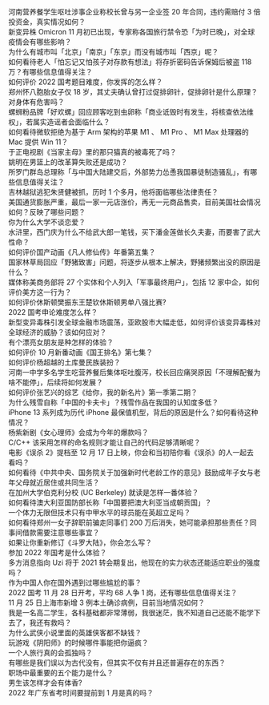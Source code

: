 河南营养餐学生呕吐涉事企业称校长曾与另一企业签 20 年合同，违约需赔付 3 倍投资金，真实情况如何？  
新变异株 Omicron 11 月初已出现，专家称各国旅行禁令恐「为时已晚」，对全球疫情会有哪些影响？  
为什么有城市叫「北京」「南京」「东京」而没有城市叫「西京」呢？  
如何看待老人「怕忘记又怕孩子对存款有想法」将存折密码告诉保姆后被盗 118 万？有哪些信息值得关注？  
如何评价 2022 国考题目难度，你发挥的怎么样？  
郑州怀八胞胎女子仅 18 岁，其丈夫确认曾打过促排卵针，促排卵针是什么原理？对身体有危害吗？  
螺蛳粉品牌「好欢螺」回应顾客吃到虫卵称「商业诋毁时有发生，将核查依法维权」，若属实造谣者会面临什么？  
如何看待微软拒绝为基于 Arm 架构的苹果 M1 、 M1 Pro 、 M1 Max 处理器的 Mac 提供 Win 11？  
于正电视剧《当家主母》里的那只猫真的被毒死了吗？  
姚明在男篮上的改革算失败还是成功？  
所罗门群岛总理称「与中国大陆建交后，外部势力怂恿我国暴徒制造骚乱」，有哪些信息值得关注？  
吉林越狱逃犯朱贤健被抓，历时 1 个多月，他将面临哪些法律责任？  
美国通货膨胀严重，最后一家一元店涨价，再无一元商品售卖，目前美国社会情况如何？反映了哪些问题？  
你为什么大学不谈恋爱？  
水浒里，西门庆为什么不给武大郎一笔钱，买下潘金莲做长久夫妻，而要害了武大性命？  
如何评价国产动画《凡人修仙传》年番第五集？  
国家林草局回应「野猪致害」问题，将逐步从根本上解决，野猪频繁出没的原因是什么？  
媒体称美商务部将 27 个实体和个人列入「军事最终用户」，包括 12 家中企，如何评价美方这一行为？  
如何评价休斯顿樊振东王楚钦休斯顿男单八强比赛?  
2022 国考申论难度怎么样？  
新型变异毒株引发全球金融市场震荡，亚欧股市大幅走低，如何评价该变异毒株对全球经济的威胁？该如何应对？  
有个漂亮女朋友是种怎样的体验？  
如何评价 10 月新番动画《国王排名》第七集？  
如何评价杨超越的土库曼民族装扮？  
河南一中学多名学生吃营养餐后集体呕吐腹泻，校长回应痛哭原因「不理解配餐为啥不能停」，后续将如何发展？  
如何评价张艺兴的综艺《给你，我的新名片》第一季第二期？  
为什么残雪自称「中国的卡夫卡」？残雪作品在我国的认知度多低？  
iPhone 13 系列成为历代 iPhone 最保值机型，背后的原因是什么？如何看待这种情况？  
杨紫新剧《女心理师》会成为今年的爆款吗？  
C/C++ 该采用怎样的命名规则才能让自己的代码足够清晰呢？  
电影《误杀 2》提档至 12 月 17 日上映，你会和当初陪你看《误杀》的人一起去看吗？  
如何看待《中共中央、国务院关于加强新时代老龄工作的意见》鼓励成年子女与老年父母就近居住或共同生活？  
在加州大学伯克利分校 (UC Berkeley) 就读是怎样一番体验？  
如何看待澳大利亚国防部长称「中国要把澳大利亚当成朝贡国」？  
一个体力无限但技术只有中甲水平的球员能在英超立足吗？  
如何看待郑州一女子辞职前骗走同事们 200 万后消失，她可能承担那些责任？同事间借款需要注意哪些事宜？  
如果让你重新修订《斗罗大陆》，你会怎么写？  
参加 2022 年国考是什么体验？  
多方消息指向 Uzi 将于 2021 转会期复出，他现在的实力状态还能适应职业的强度吗？  
作为中国人你在国外遇到过哪些尴尬的事？  
2022 国考 11 月 28 日开考，平均 68 人争 1 岗，还有哪些信息值得关注？  
11 月 25 日上海市新增 3 例本土确诊病例，目前当地情况如何？  
我是一名高二学生，各科基础都非常薄弱，我很迷茫，我不知道自己还能不能学下去了，我还有救吗？  
为什么武侠小说里面的英雄侠客都不缺钱？  
玩游戏《阴阳师》的时候哪件事能把你逼疯？  
一个人旅行真的会孤独吗？  
有哪些是我们误以为古代没有，但其实不仅有并且还普遍存在的东西？  
职场中最重要的五个能力是什么？  
男生该怎样才会有体香?  
2022 年广东省考时间要提前到 1 月是真的吗？  
